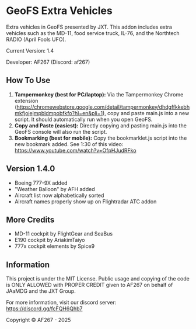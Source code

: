 # GeoFS Extra Vehicles
Extra vehicles in GeoFS presented by JXT. This addon includes extra vehicles such as the MD-11, food service truck, IL-76, and the Northtech RADIO (April Fools UFO).

Current Version: 1.4

Developer: AF267 (Discord: af267)

## How To Use
1. **Tampermonkey (best for PC/laptop):** Via the Tampermonkey Chrome extension (https://chromewebstore.google.com/detail/tampermonkey/dhdgffkkebhmkfjojejmpbldmpobfkfo?hl=en&pli=1), copy and paste main.js into a new script. It should automatically run when you open GeoFS.
2. **Copy and Paste (easiest):** Directly copying and pasting main.js into the GeoFS console will also run the script.
3. **Bookmarking (best for mobile):** Copy the bookmarklet.js script into the new bookmark added. See 1:30 of this video: https://www.youtube.com/watch?v=OfpHJudRFko

## Version 1.4.0
* Boeing 777-9X added
* "Weather Balloon" by AFH added
* Aircraft list now alphabetically sorted
* Aircraft names properly show up on Flightradar ATC addon
## More Credits
* MD-11 cockpit by FlightGear and SeaBus
* E190 cockpit by AriakimTaiyo
* 777x cockpit elements by Spice9
## Information
This project is under the MIT License. Public usage and copying of the code is ONLY ALLOWED with PROPER CREDIT given to AF267 on behalf of JAaMDG and the JXT Group.

For more information, visit our discord server: https://discord.gg/fcFQH6Qhb7

Copyright © AF267 - 2025
